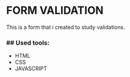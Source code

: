 # FORM VALIDATION

This is a form that i created to study validations.

<h3>## Used tools:</h3>
<ul>
<li>HTML</li>
<li>CSS</li>
<li>JAVASCRIPT</li>
</ul>
